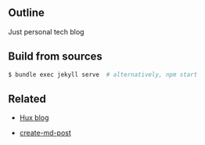## Outline

Just personal tech blog

## Build from sources

```sh
$ bundle exec jekyll serve  # alternatively, npm start
```

## Related

- [Hux blog](https://github.com/Huxpro/huxpro.github.io)

- [create-md-post](https://github.com/jopemachine/create-md-post)